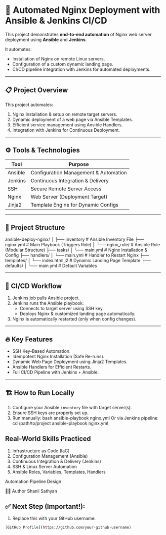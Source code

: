 # 🚀 Automated Nginx Deployment with Ansible & Jenkins CI/CD

This project demonstrates **end-to-end automation** of Nginx web server deployment using **Ansible** and **Jenkins**.

It automates:
- Installation of Nginx on remote Linux servers.
- Configuration of a custom dynamic landing page.
- CI/CD pipeline integration with Jenkins for automated deployments.

---

## 📋 Project Overview
This project automates:
1. Nginx installation & setup on remote target servers.
2. Dynamic deployment of a web page via Ansible Templates.
3. Efficient service management using Ansible Handlers.
4. Integration with Jenkins for Continuous Deployment.

---

## ⚙️ Tools & Technologies
| Tool       | Purpose                              |
|------------|--------------------------------------|
| Ansible    | Configuration Management & Automation |
| Jenkins    | Continuous Integration & Delivery     |
| SSH        | Secure Remote Server Access           |
| Nginx      | Web Server (Deployment Target)        |
| Jinja2     | Template Engine for Dynamic Configs   |

---

## 📂 Project Structure
ansible-deploy-nginx/
│
├── inventory # Ansible Inventory File
├── nginx.yml # Main Playbook (Triggers Role)
│
└── nginx_role/ # Ansible Role (Modular Structure)
├── tasks/
│ └── main.yml # Nginx Installation & Config
├── handlers/
│ └── main.yml # Handler to Restart Nginx
├── templates/
│ └── index.html.j2 # Dynamic Landing Page Template
├── defaults/
│ └── main.yml # Default Variables


---

## 🚀 CI/CD Workflow
1. Jenkins job pulls Ansible project.
2. Jenkins runs the Ansible playbook:
   - Connects to target server using SSH key.
   - Deploys Nginx & customized landing page automatically.
3. Nginx is automatically restarted (only when config changes).

---

## 🔥 Key Features
- SSH Key-Based Automation.
- Idempotent Nginx Installation (Safe Re-runs).
- Dynamic Web Page Deployment using Jinja2 Templates.
- Ansible Handlers for Efficient Restarts.
- Full CI/CD Pipeline with Jenkins + Ansible.

---

## 🏗️ How to Run Locally
1. Configure your Ansible `inventory` file with target server(s).
2. Ensure SSH keys are properly set up.
3. Run manually:
bash
ansible-playbook nginx.yml
Or via Jenkins pipeline:
cd /path/to/project
ansible-playbook nginx.yml


## Real-World Skills Practiced
1. Infrastructure as Code (IaC)
2. Configuration Management (Ansible)
3. Continuous Integration & Delivery (Jenkins)
4. SSH & Linux Server Automation
5. Ansible Roles, Variables, Templates, Handlers

Automation Pipeline Design

👨‍💻 Author
Shanil Sathyan


## ✅ Next Step (Important!):
1. Replace this with your GitHub username:
```bash
[GitHub Profile](https://github.com/your-github-username)
